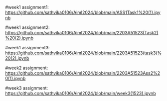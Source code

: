 #week1 assignment1: https://github.com/sathvika0106/Aiml2024/blob/main/ASS1Task1%20(1).ipynb 

#week1 assignment2: https://github.com/sathvika0106/Aiml2024/blob/main/2203A51523(Task2)%20(2).ipynb

#week1 assignment3: https://github.com/sathvika0106/Aiml2024/blob/main/2203A51523(task3)%20(2).ipynb

#week2 assignment: https://github.com/sathvika0106/Aiml2024/blob/main/2203A51523Ass2%20(1).ipynb

#week3 assignment: https://github.com/sathvika0106/Aiml2024/blob/main/week3(1523).ipynb
